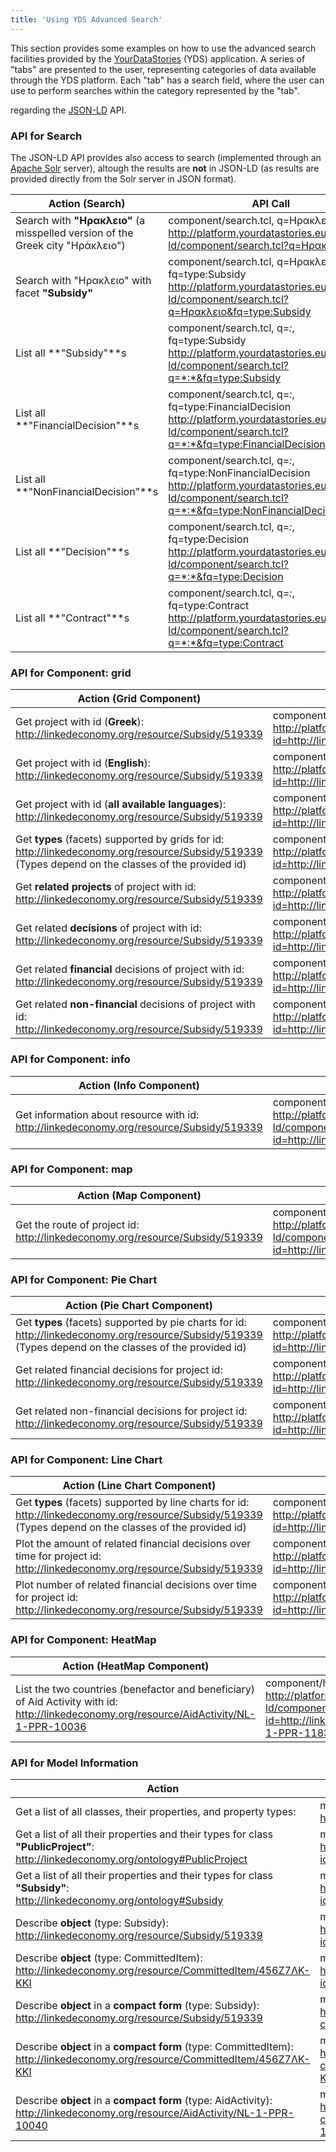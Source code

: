 ```yaml
---
title: 'Using YDS Advanced Search'
---
```


This section provides some examples on how to use the advanced search facilities provided by the [YourDataStories](http://platform.yourdatastories.eu/content/tabbed-search) (YDS) application. A series of "tabs" are presented to the user, representing categories of data available through the YDS platform. Each "tab" has a search field, where the user can use to perform searches within the category represented by the "tab".



regarding the [JSON-LD](http://json-ld.org/) API.

### API for Search
The JSON-LD API provides also access to search (implemented through an [Apache Solr](http://lucene.apache.org/solr/) server), altough the results are **not** in JSON-LD (as results are provided directly from the Solr server in JSON format).

| Action (Search) | API Call |
|-----------------|----------|
| Search with **"Ηρακλειο"** (a misspelled version of the Greek city "Ηράκλειο") | component/search.tcl, q=Ηρακλειο<br><http://platform.yourdatastories.eu/api/json-ld/component/search.tcl?q=Ηρακλειο> |
| Search with "Ηρακλειο" with facet **"Subsidy"** | component/search.tcl, q=Ηρακλειο, fq=type:Subsidy<br><http://platform.yourdatastories.eu/api/json-ld/component/search.tcl?q=Ηρακλειο&fq=type:Subsidy> |
| List all **"Subsidy"**s | component/search.tcl, q=*:*, fq=type:Subsidy<br><http://platform.yourdatastories.eu/api/json-ld/component/search.tcl?q=*:*&fq=type:Subsidy> |
| List all **"FinancialDecision"**s | component/search.tcl, q=*:*, fq=type:FinancialDecision<br><http://platform.yourdatastories.eu/api/json-ld/component/search.tcl?q=*:*&fq=type:FinancialDecision> |
| List all **"NonFinancialDecision"**s | component/search.tcl, q=*:*, fq=type:NonFinancialDecision<br><http://platform.yourdatastories.eu/api/json-ld/component/search.tcl?q=*:*&fq=type:NonFinancialDecision> |
| List all **"Decision"**s | component/search.tcl, q=*:*, fq=type:Decision<br><http://platform.yourdatastories.eu/api/json-ld/component/search.tcl?q=*:*&fq=type:Decision> |
| List all **"Contract"**s | component/search.tcl, q=*:*, fq=type:Contract<br><http://platform.yourdatastories.eu/api/json-ld/component/search.tcl?q=*:*&fq=type:Contract> |


### API for Component: **grid**
| Action (Grid Component) | API Call |
|-------------------------|----------|
| Get project with id (**Greek**): <http://linkedeconomy.org/resource/Subsidy/519339> | component/grid.tcl, **type=project**, **lang=el**, id=...<br><http://platform.yourdatastories.eu/api/json-ld/component/grid.tcl?id=http://linkedeconomy.org/resource/Subsidy/519339&type=project&lang=el> |
| Get project with id (**English**): <http://linkedeconomy.org/resource/Subsidy/519339> | component/grid.tcl, **type=project**, **lang=en**, id=...<br><http://platform.yourdatastories.eu/api/json-ld/component/grid.tcl?id=http://linkedeconomy.org/resource/Subsidy/519339&type=project&lang=en> |
| Get project with id (**all available languages**): <http://linkedeconomy.org/resource/Subsidy/519339> | component/grid.tcl, **type=project**, **lang=i18n**, id=...<br><http://platform.yourdatastories.eu/api/json-ld/component/grid.tcl?id=http://linkedeconomy.org/resource/Subsidy/519339&type=project&lang=i18n> |
| Get **types** (facets) supported by grids for id: <http://linkedeconomy.org/resource/Subsidy/519339> (Types depend on the classes of the provided id) | component/grid.tcl**/types**, id=...<br><http://platform.yourdatastories.eu/api/json-ld/component/grid.tcl/types?id=http://linkedeconomy.org/resource/Subsidy/519339> |
| Get **related projects** of project with id: <http://linkedeconomy.org/resource/Subsidy/519339> | component/grid.tcl, **type=project.related.projects**, id=...<br><http://platform.yourdatastories.eu/api/json-ld/component/grid.tcl?id=http://linkedeconomy.org/resource/Subsidy/519339&type=project.related.projects> |
| Get related **decisions** of project with id: <http://linkedeconomy.org/resource/Subsidy/519339> | component/grid.tcl, **type=project.decisions**, id=...<br><http://platform.yourdatastories.eu/api/json-ld/component/grid.tcl?id=http://linkedeconomy.org/resource/Subsidy/519339&type=project.decisions> |
| Get related **financial** decisions of project with id: <http://linkedeconomy.org/resource/Subsidy/519339> | component/grid.tcl, **type=project.decisions.financial**, id=...<br><http://platform.yourdatastories.eu/api/json-ld/component/grid.tcl?id=http://linkedeconomy.org/resource/Subsidy/519339&type=project.decisions.financial> |
| Get related **non-financial** decisions of project with id: <http://linkedeconomy.org/resource/Subsidy/519339> | component/grid.tcl, **type=project.decisions.non_financial**, id=...<br><http://platform.yourdatastories.eu/api/json-ld/component/grid.tcl?id=http://linkedeconomy.org/resource/Subsidy/519339&type=project.decisions.non_financial> |

### API for Component: **info**
| Action (Info Component) | API Call |
|-------------------------|----------|
| Get information about resource with id:<br><http://linkedeconomy.org/resource/Subsidy/519339> | component/info.tcl, lang=..., id=...<br><http://platform.yourdatastories.eu/api/json-ld/component/info.tcl?id=http://linkedeconomy.org/resource/Subsidy/519339> |

### API for Component: **map**
| Action (Map Component) | API Call |
|-------------------------|----------|
| Get the route of project id:<br><http://linkedeconomy.org/resource/Subsidy/519339> | component/map.tcl, lang=..., id=...<br><http://platform.yourdatastories.eu/api/json-ld/component/map.tcl?id=http://linkedeconomy.org/resource/Subsidy/519339&lang=en> |

### API for Component: **Pie Chart**
| Action (Pie Chart Component) | API Call |
|-------------------------|----------|
| Get **types** (facets) supported by pie charts for id:<br><http://linkedeconomy.org/resource/Subsidy/519339> (Types depend on the classes of the provided id) | component/piechart.tcl**/types**, id=...<br><http://platform.yourdatastories.eu/api/json-ld/component/piechart.tcl/types?id=http://linkedeconomy.org/resource/Subsidy/519339> |
| Get related financial decisions for project id:<br><http://linkedeconomy.org/resource/Subsidy/519339> | component/piechart.tcl, type=project.decisions.financial, lang=..., id=...<br><http://platform.yourdatastories.eu/api/json-ld/component/piechart.tcl?id=http://linkedeconomy.org/resource/Subsidy/519339&lang=en&type=project.decisions.financial> |
| Get related non-financial decisions for project id:<br><http://linkedeconomy.org/resource/Subsidy/519339> | component/piechart.tcl, type=project.decisions.non_financial, lang=..., id=...<br><http://platform.yourdatastories.eu/api/json-ld/component/piechart.tcl?id=http://linkedeconomy.org/resource/Subsidy/519339&lang=el&type=project.decisions.non_financial> |

### API for Component: **Line Chart**
| Action (Line Chart Component) | API Call |
|-------------------------|----------|
| Get **types** (facets) supported by line charts for id:<br><http://linkedeconomy.org/resource/Subsidy/519339> (Types depend on the classes of the provided id) | component/linechart.tcl**/types**, id=...<br><http://platform.yourdatastories.eu/api/json-ld/component/linechart.tcl/types?id=http://linkedeconomy.org/resource/Subsidy/519339> |
| Plot the amount of related financial decisions over time for project id:<br><http://linkedeconomy.org/resource/Subsidy/519339> | component/linechart.tcl, **type=project.decisions.financial.amount.over.date**, lang=..., id=...<br><http://platform.yourdatastories.eu/api/json-ld/component/linechart.tcl?id=http://linkedeconomy.org/resource/Subsidy/519339&lang=en&type=project.decisions.financial.amount.over.date> |
| Plot number of related financial decisions over time for project id:<br><http://linkedeconomy.org/resource/Subsidy/519339> | component/linechart.tcl, **type=project.decisions.financial.decisions.over.date**, lang=..., id=...<br><http://platform.yourdatastories.eu/api/json-ld/component/linechart.tcl?id=http://linkedeconomy.org/resource/Subsidy/519339&lang=el&type=project.decisions.financial.decisions.over.date> |

### API for Component: **HeatMap**
| Action (HeatMap Component) | API Call |
|-------------------------|----------|
| List the two countries (benefactor and beneficiary) of Aid Activity with id:<br><http://linkedeconomy.org/resource/AidActivity/NL-1-PPR-10036> | component/heatmap.tcl, id=...<br><http://platform.yourdatastories.eu/api/json-ld/component/heatmap.tcl?id=http://linkedeconomy.org/resource/AidActivity/NL-1-PPR-11839> |


### API for Model Information
| Action | API Call |
|--------|----------|
| Get a list of all classes, their properties, and property types: | model/classes.tcl<br><http://platform.yourdatastories.eu/api/json-ld/model/classes.tcl> |
| Get a list of all their properties and their types for class **"PublicProject"**:<br><http://linkedeconomy.org/ontology#PublicProject> | model/class.tcl, id=...<br><http://platform.yourdatastories.eu/api/json-ld/model/class.tcl?id=http://linkedeconomy.org/ontology%23PublicProject> |
| Get a list of all their properties and their types for class **"Subsidy"**:<br><http://linkedeconomy.org/ontology#Subsidy> | model/class.tcl, id=...<br><http://platform.yourdatastories.eu/api/json-ld/model/class.tcl?id=http://linkedeconomy.org/ontology%23Subsidy> |
| Describe **object** (type: Subsidy):<br><http://linkedeconomy.org/resource/Subsidy/519339> | model/describe.tcl, id=...<br><http://platform.yourdatastories.eu/api/json-ld/model/describe.tcl?id=http://linkedeconomy.org/resource/Subsidy/519339> |
| Describe **object** (type: CommittedItem):<br><http://linkedeconomy.org/resource/CommittedItem/456Ζ7ΛΚ-ΚΚΙ> | model/describe.tcl, id=...<br><http://platform.yourdatastories.eu/api/json-ld/model/describe.tcl?id=http://linkedeconomy.org/resource/CommittedItem/456Ζ7ΛΚ-ΚΚΙ> |
| Describe **object** in a **compact form** (type: Subsidy):<br><http://linkedeconomy.org/resource/Subsidy/519339> | model/describe.tcl, **compact=1**, id=...<br><http://platform.yourdatastories.eu/api/json-ld/model/describe.tcl?compact=1&id=http://linkedeconomy.org/resource/Subsidy/519339> |
| Describe **object** in a **compact form** (type: CommittedItem):<br><http://linkedeconomy.org/resource/CommittedItem/456Ζ7ΛΚ-ΚΚΙ> | model/describe.tcl, **compact=1**, id=...<br><http://platform.yourdatastories.eu/api/json-ld/model/describe.tcl?compact=1&id=http://linkedeconomy.org/resource/CommittedItem/456Ζ7ΛΚ-ΚΚΙ> |
| Describe **object** in a **compact form** (type: AidActivity):<br><http://linkedeconomy.org/resource/AidActivity/NL-1-PPR-10040> | model/describe.tcl, **compact=1**, id=...<br><http://platform.yourdatastories.eu/api/json-ld/model/describe.tcl?compact=1&id=http://linkedeconomy.org/resource/AidActivity/NL-1-PPR-10040&context=0> |
